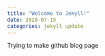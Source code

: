 ```yaml
---
title: "Welcome to Jekyll!"
date: 2020-07-15 
categories: jekyll update
---
```



Trying to make github blog page
